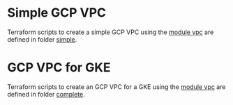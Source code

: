 # Simple GCP VPC

Terraform scripts to create a simple GCP VPC using the [module vpc](..) are defined in folder [simple](simple).

# GCP VPC for GKE

Terraform scripts to create an GCP VPC for a GKE using the [module vpc](..) are defined in folder [complete](complete).
